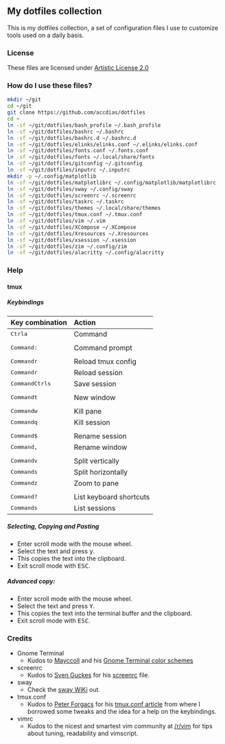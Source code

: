 ## My dotfiles collection

This is my dotfiles collection, a set of configuration files I use to customize tools used on a daily basis.

### License

These files are licensed under [Artistic License 2.0](LICENSE.txt)

### How do I use these files?

```sh
mkdir ~/git
cd ~/git
git clone https://github.com/accdias/dotfiles
cd ~
ln -sf ~/git/dotfiles/bash_profile ~/.bash_profile
ln -sf ~/git/dotfiles/bashrc ~/.bashrc
ln -sf ~/git/dotfiles/bashrc.d ~/.bashrc.d
ln -sf ~/git/dotfiles/elinks/elinks.conf ~/.elinks/elinks.conf
ln -sf ~/git/dotfiles/fonts.conf ~/.fonts.conf
ln -sf ~/git/dotfiles/fonts ~/.local/share/fonts
ln -sf ~/git/dotfiles/gitconfig ~/.gitconfig
ln -sf ~/git/dotfiles/inputrc ~/.inputrc
mkdir -p ~/.config/matplotlib
ln -sf ~/git/dotfiles/matplotlibrc ~/.config/matplotlib/matplotlibrc
ln -sf ~/git/dotfiles/sway ~/.config/sway
ln -sf ~/git/dotfiles/screenrc ~/.screenrc
ln -sf ~/git/dotfiles/taskrc ~/.taskrc
ln -sf ~/git/dotfiles/themes ~/.local/share/themes
ln -sf ~/git/dotfiles/tmux.conf ~/.tmux.conf
ln -sf ~/git/dotfiles/vim ~/.vim
ln -sf ~/git/dotfiles/XCompose ~/.XCompose
ln -sf ~/git/dotfiles/Xresources ~/.Xresources
ln -sf ~/git/dotfiles/xsession ~/.xsession
ln -sf ~/git/dotfiles/zim ~/.config/zim
ln -sf ~/git/dotfiles/alacritty ~/.config/alacritty
```
### Help

#### tmux

##### Keybindings

| Key combination                               | Action                  |
|:----------------------------------------------|:------------------------|
| <kbd>Ctrl</kbd><kbd>a</kbd> 	                | Command                 |
|                                               |                         |
| <kbd>Command</kbd><kbd>:</kbd>                | Command prompt          |
|                                               |                         |
| <kbd>Command</kbd><kbd>r</kbd>                | Reload tmux config      |
| <kbd>Command</kbd><kbd>r</kbd>                | Reload session          |
| <kbd>Command</kbd><kbd>Ctrl</kbd><kbd>s</kbd> | Save session            |
|                                               |                         |
| <kbd>Command</kbd><kbd>t</kbd>                | New window              |
|                                               |                         |
| <kbd>Command</kbd><kbd>w</kbd>                | Kill pane               |
| <kbd>Command</kbd><kbd>q</kbd>                | Kill session            |
|                                               |                         |
| <kbd>Command</kbd><kbd>$</kbd>                | Rename session          |
| <kbd>Command</kbd><kbd>,</kbd>                | Rename window           |
|                                               |                         |
| <kbd>Command</kbd><kbd>v</kbd>                | Split vertically        |
| <kbd>Command</kbd><kbd>s</kbd>                | Split horizontally      |
| <kbd>Command</kbd><kbd>z</kbd>                | Zoom to pane            |
|                                               |                         |
| <kbd>Command</kbd><kbd>?</kbd>                | List keyboard shortcuts |
| <kbd>Command</kbd><kbd>s</kbd>                | List sessions           |

##### Selecting, Copying and Pasting

* Enter scroll mode with the mouse wheel.
* Select the text and press <kbd>y</kbd>.
* This copies the text into the clipboard.
* Exit scroll mode with <kbd>ESC</kbd>.

##### Advanced copy:

* Enter scroll mode with the mouse wheel.
* Select the text and press <kbd>Y</kbd>.
* This copies the text into the terminal buffer and the clipboard.
* Exit scroll mode with <kbd>ESC</kbd>.

### Credits

- Gnome Terminal
  * Kudos to [Mayccoll](https://github.com/Mayccoll) and his [Gnome Terminal color schemes](https://github.com/Mayccoll/Gogh/blob/master/content/themes.md)
- screenrc
  * Kudos to [Sven Guckes](http://www.guckes.net) for his [screenrc](http://www.guckes.net/Setup/screenrc) file.
- sway
  * Check the [sway WiKi](https://github.com/swaywm/sway/wiki) out.
- tmux.conf
  * Kudos to [Peter Forgacs](http://peterforgacs.github.io) for his [tmux.conf article](http://peterforgacs.github.io/2017/04/25/Tmux/) from where I borrowed some tweaks and the idea for a help on the keybindings.
- vimrc
  * Kudos to the nicest and smartest vim community at [/r/vim](https://www.reddit.com/r/vim) for tips about tuning, readability and vimscript.
